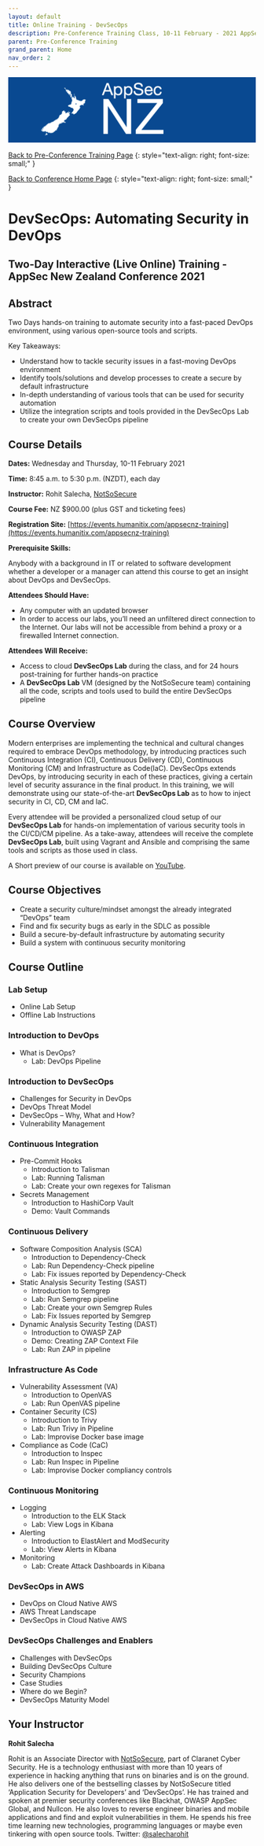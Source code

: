 ```yaml
---
layout: default
title: Online Training - DevSecOps
description: Pre-Conference Training Class, 10-11 February - 2021 AppSec NZ Conference
parent: Pre-Conference Training
grand_parent: Home
nav_order: 2
---
```


[![Web Banner](/assets/images/AppSecNZ_Web_Banner.png)](index.md)

[Back to Pre-Conference Training Page](training.md)
{: style="text-align: right; font-size: small;" }

[Back to Conference Home Page](index.md)
{: style="text-align: right; font-size: small;" }

# DevSecOps: Automating Security in DevOps

## Two-Day Interactive (Live Online) Training - AppSec New Zealand Conference 2021

## Abstract

Two Days hands-on training to automate security into a fast-paced DevOps environment, using various open-source tools and scripts.

Key Takeaways:

* Understand how to tackle security issues in a fast-moving DevOps environment
* Identify tools/solutions and develop processes to create a secure by default infrastructure
* In-depth understanding of various tools that can be used for security automation
* Utilize the integration scripts and tools provided in the DevSecOps Lab to create your own DevSecOps pipeline

## Course Details 

**Dates:** Wednesday and Thursday, 10-11 February 2021

**Time:** 8:45 a.m. to 5:30 p.m. (NZDT), each day

**Instructor:** Rohit Salecha, [NotSoSecure](https://notsosecure.com)   

**Course Fee:** NZ $900.00 (plus GST and ticketing fees)

**Registration Site:** [https://events.humanitix.com/appsecnz-training](https://events.humanitix.com/appsecnz-training)

**Prerequisite Skills:**

Anybody with a background in IT or related to software development whether a developer or a manager can attend this course to get an insight about DevOps and DevSecOps.

**Attendees Should Have:** 

* Any computer with an updated browser
* In order to access our labs, you’ll need an unfiltered direct connection to the Internet. Our labs will not be accessible from behind a proxy or a firewalled Internet connection.

**Attendees Will Receive:**

* Access to cloud **DevSecOps Lab** during the class, and for 24 hours post-training for further hands-on practice
* A **DevSecOps Lab** VM (designed by the NotSoSecure team) containing all the code, scripts and tools used to build the entire DevSecOps pipeline

## Course Overview

Modern enterprises are implementing the technical and cultural changes required to embrace DevOps methodology, by introducing practices such Continuous Integration (CI), Continuous Delivery (CD), Continuous Monitoring (CM) and Infrastructure as Code(IaC). DevSecOps extends DevOps, by introducing security in each of these practices, giving a certain level of security assurance in the final product. In this training, we will demonstrate using our state-of-the-art **DevSecOps Lab** as to how to inject security in CI, CD, CM and IaC.

Every attendee will be provided a personalized cloud setup of our **DevSecOps Lab** for hands-on implementation of various security tools in the CI/CD/CM pipeline. As a take-away, attendees will receive the complete **DevSecOps Lab**, built using Vagrant and Ansible and comprising the same tools and scripts as those used in class.

A Short preview of our course is available on [YouTube](https://www.youtube.com/watch?v=_iGCZ4NPDqY).

## Course Objectives

* Create a security culture/mindset amongst the already integrated “DevOps” team
* Find and fix security bugs as early in the SDLC as possible
* Build a secure-by-default infrastructure by automating security
* Build a system with continuous security monitoring

## Course Outline

### Lab Setup

* Online Lab Setup
* Offline Lab Instructions

### Introduction to DevOps

* What is DevOps?
  * Lab: DevOps Pipeline

### Introduction to DevSecOps

* Challenges for Security in DevOps
* DevOps Threat Model
* DevSecOps – Why, What and How?
* Vulnerability Management

### Continuous Integration

* Pre-Commit Hooks
  * Introduction to Talisman
  * Lab: Running Talisman
  * Lab: Create your own regexes for Talisman
* Secrets Management
  * Introduction to HashiCorp Vault
  * Demo: Vault Commands

### Continuous Delivery

* Software Composition Analysis (SCA)
  * Introduction to Dependency-Check
  * Lab: Run Dependency-Check pipeline
  * Lab: Fix issues reported by Dependency-Check
* Static Analysis Security Testing (SAST)
  * Introduction to Semgrep
  * Lab: Run Semgrep pipeline
  * Lab: Create your own Semgrep Rules
  * Lab: Fix Issues reported by Semgrep
* Dynamic Analysis Security Testing (DAST)
  * Introduction to OWASP ZAP
  * Demo: Creating ZAP Context File
  * Lab: Run ZAP in pipeline

### Infrastructure As Code

* Vulnerability Assessment (VA)
  * Introduction to OpenVAS
  * Lab: Run OpenVAS pipeline
* Container Security (CS)
  * Introduction to Trivy
  * Lab: Run Trivy in Pipeline
  * Lab: Improvise Docker base image
* Compliance as Code (CaC)
  * Introduction to Inspec
  * Lab: Run Inspec in Pipeline
  * Lab: Improvise Docker compliancy controls

### Continuous Monitoring

* Logging
  * Introduction to the ELK Stack
  * Lab: View Logs in Kibana
* Alerting
  * Introduction to ElastAlert and ModSecurity
  * Lab: View Alerts in Kibana
* Monitoring
  * Lab: Create Attack Dashboards in Kibana

### DevSecOps in AWS

* DevOps on Cloud Native AWS
* AWS Threat Landscape
* DevSecOps in Cloud Native AWS

### DevSecOps Challenges and Enablers

* Challenges with DevSecOps
* Building DevSecOps Culture
* Security Champions
* Case Studies
* Where do we Begin?
* DevSecOps Maturity Model

## Your Instructor   

**Rohit Salecha**

Rohit is an Associate Director with [NotSoSecure](https://notsosecure.com), part of Claranet Cyber Security. He is a technology enthusiast with more than 10 years of experience in hacking anything that runs on binaries and is on the ground. He also delivers one of the bestselling classes by NotSoSecure titled ‘Application Security for Developers’ and ‘DevSecOps’. He has trained and spoken at premier security conferences like Blackhat, OWASP AppSec Global, and Nullcon. He also loves to reverse engineer binaries and mobile applications and find and exploit vulnerabilities in them. He spends his free time learning new technologies, programming languages or maybe even tinkering with open source tools. Twitter: [@salecharohit](https://www.twitter.com/salecharohit)

